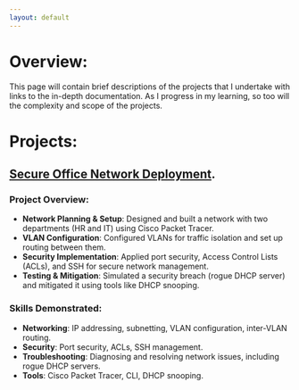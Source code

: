 ```yaml
---
layout: default
---
```


# Overview:
This page will contain brief descriptions of the projects that I undertake with links to the in-depth documentation. As I progress in my learning, so too will the complexity and scope of the projects.

# Projects:

## [Secure Office Network Deployment](/projects/secure-office-network-deployment.md).

### Project Overview:
- **Network Planning & Setup**: Designed and built a network with two departments (HR and IT) using Cisco Packet Tracer.
- **VLAN Configuration**: Configured VLANs for traffic isolation and set up routing between them.
- **Security Implementation**: Applied port security, Access Control Lists (ACLs), and SSH for secure network management.
- **Testing & Mitigation**: Simulated a security breach (rogue DHCP server) and mitigated it using tools like DHCP snooping.

### Skills Demonstrated:
- **Networking**: IP addressing, subnetting, VLAN configuration, inter-VLAN routing.
- **Security**: Port security, ACLs, SSH management.
- **Troubleshooting**: Diagnosing and resolving network issues, including rogue DHCP servers.
- **Tools**: Cisco Packet Tracer, CLI, DHCP snooping.





